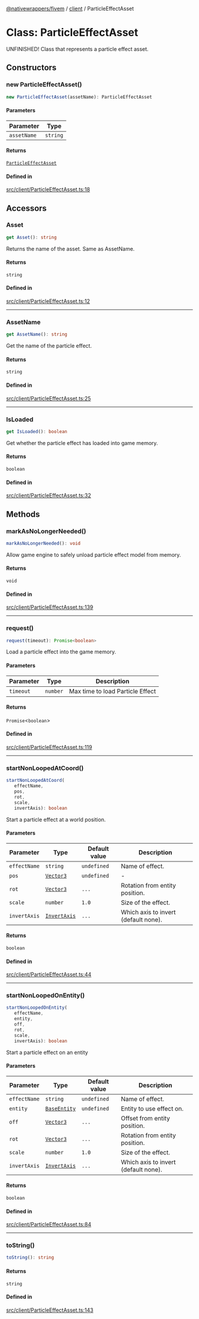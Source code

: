 [@nativewrappers/fivem](../../README.md) / [client](../README.md) / ParticleEffectAsset

# Class: ParticleEffectAsset

UNFINISHED! Class that represents a particle effect asset.

## Constructors

### new ParticleEffectAsset()

```ts
new ParticleEffectAsset(assetName): ParticleEffectAsset
```

#### Parameters

| Parameter | Type |
| ------ | ------ |
| `assetName` | `string` |

#### Returns

[`ParticleEffectAsset`](ParticleEffectAsset.md)

#### Defined in

[src/client/ParticleEffectAsset.ts:18](https://github.com/nativewrappers/fivem/blob/09478da418b400a28e2cc17ab86f47c957997aed/src/client/ParticleEffectAsset.ts#L18)

## Accessors

### Asset

```ts
get Asset(): string
```

Returns the name of the asset. Same as AssetName.

#### Returns

`string`

#### Defined in

[src/client/ParticleEffectAsset.ts:12](https://github.com/nativewrappers/fivem/blob/09478da418b400a28e2cc17ab86f47c957997aed/src/client/ParticleEffectAsset.ts#L12)

***

### AssetName

```ts
get AssetName(): string
```

Get the name of the particle effect.

#### Returns

`string`

#### Defined in

[src/client/ParticleEffectAsset.ts:25](https://github.com/nativewrappers/fivem/blob/09478da418b400a28e2cc17ab86f47c957997aed/src/client/ParticleEffectAsset.ts#L25)

***

### IsLoaded

```ts
get IsLoaded(): boolean
```

Get whether the particle effect has loaded into game memory.

#### Returns

`boolean`

#### Defined in

[src/client/ParticleEffectAsset.ts:32](https://github.com/nativewrappers/fivem/blob/09478da418b400a28e2cc17ab86f47c957997aed/src/client/ParticleEffectAsset.ts#L32)

## Methods

### markAsNoLongerNeeded()

```ts
markAsNoLongerNeeded(): void
```

Allow game engine to safely unload particle effect model from memory.

#### Returns

`void`

#### Defined in

[src/client/ParticleEffectAsset.ts:139](https://github.com/nativewrappers/fivem/blob/09478da418b400a28e2cc17ab86f47c957997aed/src/client/ParticleEffectAsset.ts#L139)

***

### request()

```ts
request(timeout): Promise<boolean>
```

Load a particle effect into the game memory.

#### Parameters

| Parameter | Type | Description |
| ------ | ------ | ------ |
| `timeout` | `number` | Max time to load Particle Effect |

#### Returns

`Promise`\<`boolean`\>

#### Defined in

[src/client/ParticleEffectAsset.ts:119](https://github.com/nativewrappers/fivem/blob/09478da418b400a28e2cc17ab86f47c957997aed/src/client/ParticleEffectAsset.ts#L119)

***

### startNonLoopedAtCoord()

```ts
startNonLoopedAtCoord(
   effectName, 
   pos, 
   rot, 
   scale, 
   invertAxis): boolean
```

Start a particle effect at a world position.

#### Parameters

| Parameter | Type | Default value | Description |
| ------ | ------ | ------ | ------ |
| `effectName` | `string` | `undefined` | Name of effect. |
| `pos` | [`Vector3`](Vector3.md) | `undefined` | - |
| `rot` | [`Vector3`](Vector3.md) | `...` | Rotation from entity position. |
| `scale` | `number` | `1.0` | Size of the effect. |
| `invertAxis` | [`InvertAxis`](../interfaces/InvertAxis.md) | `...` | Which axis to invert (default none). |

#### Returns

`boolean`

#### Defined in

[src/client/ParticleEffectAsset.ts:44](https://github.com/nativewrappers/fivem/blob/09478da418b400a28e2cc17ab86f47c957997aed/src/client/ParticleEffectAsset.ts#L44)

***

### startNonLoopedOnEntity()

```ts
startNonLoopedOnEntity(
   effectName, 
   entity, 
   off, 
   rot, 
   scale, 
   invertAxis): boolean
```

Start a particle effect on an entity

#### Parameters

| Parameter | Type | Default value | Description |
| ------ | ------ | ------ | ------ |
| `effectName` | `string` | `undefined` | Name of effect. |
| `entity` | [`BaseEntity`](BaseEntity.md) | `undefined` | Entity to use effect on. |
| `off` | [`Vector3`](Vector3.md) | `...` | Offset from entity position. |
| `rot` | [`Vector3`](Vector3.md) | `...` | Rotation from entity position. |
| `scale` | `number` | `1.0` | Size of the effect. |
| `invertAxis` | [`InvertAxis`](../interfaces/InvertAxis.md) | `...` | Which axis to invert (default none). |

#### Returns

`boolean`

#### Defined in

[src/client/ParticleEffectAsset.ts:84](https://github.com/nativewrappers/fivem/blob/09478da418b400a28e2cc17ab86f47c957997aed/src/client/ParticleEffectAsset.ts#L84)

***

### toString()

```ts
toString(): string
```

#### Returns

`string`

#### Defined in

[src/client/ParticleEffectAsset.ts:143](https://github.com/nativewrappers/fivem/blob/09478da418b400a28e2cc17ab86f47c957997aed/src/client/ParticleEffectAsset.ts#L143)
